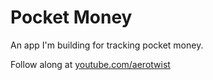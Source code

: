 # Pocket Money

An app I'm building for tracking pocket money.

Follow along at [youtube.com/aerotwist](https://youtube.com/aerotwist)
